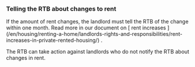 ###  Telling the RTB about changes to rent

If the amount of rent changes, the landlord must tell the RTB of the change
within one month. Read more in our document on [ rent increases
](/en/housing/renting-a-home/landlords-rights-and-responsibilities/rent-
increases-in-private-rented-housing/) .

The RTB can take action against landlords who do not notify the RTB about
changes in rent.
